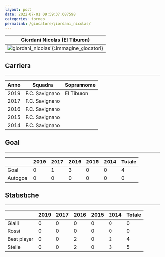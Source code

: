 ```yaml
---
layout: post
date: 2022-07-01 09:59:37.687598
categories: torneo
permalink: /giocatore/giordani_nicolas/
---
```

<link rel='stylesheets' href='./../assets/giocatori.css'>

| Giordani Nicolas (El Tiburon) |
|:-----:|
| ![giordani_nicolas]('./../../assets/giocatori/giordani_nicolas.png)'{:.immagine_giocatori} |


## Carriera
----

|Anno|Squadra|Soprannome|
|:---:|---|---|
|2019|F.C. Savignano|El Tiburon|
|2017|F.C. Savignano||
|2016|F.C. Savignano||
|2015|F.C. Savignano||
|2014|F.C. Savignano||


## Goal
----

| |2019|2017|2016|2015|2014| Totale |
|---|---|---|---|---|---|---|
|Goal|0|1|3|0|0|4|
|Autogoal|0|0|0|0|0|0|


## Statistiche
----

| |2019|2017|2016|2015|2014| Totale |
|---|---|---|---|---|---|---|
|Gialli|0|0|0|0|0|0|
|Rossi|0|0|0|0|0|0|
|Best player|0|0|2|0|2|4|
|Stelle|0|0|2|0|3|5|
